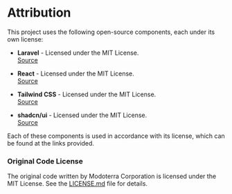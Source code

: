 # Attribution

This project uses the following open-source components, each under its own license:

- **Laravel** - Licensed under the MIT License.  
  [Source](https://github.com/laravel/laravel)

- **React** - Licensed under the MIT License.  
  [Source](https://github.com/facebook/react)

- **Tailwind CSS** - Licensed under the MIT License.  
  [Source](https://github.com/tailwindlabs/tailwindcss)

- **shadcn/ui** - Licensed under the MIT License.  
  [Source](https://github.com/shadcn-ui/ui)

Each of these components is used in accordance with its license, which can be found at the links provided.

### Original Code License

The original code written by Modoterra Corporation is licensed under the MIT License. See the [LICENSE.md](./LICENSE.md) file for details.
